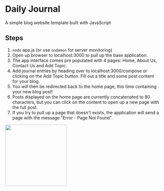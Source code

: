 # Daily Journal
A simple blog website template built with JavaScript

## Steps
1. <code>node</code> app.js (or use <code>nodemon</code> for server monitoring)
2. Open up browser to localhost:3000 to pull up the base application.
3. The app interface comes pre populated with 4 pages: Home, About Us, Contact Us and Add Topic.
4. Add journal entries by heading over to localhost:3000/compose or clicking on the Add Topic button. Fill out a title and some post content for your blog.
5. You will then be redirected back to the home page, this time containing your new blog post!
6. Posts displayed on the home page are currently concatenated to 80 characters, but you can click on the content to open up a new page with the full post.
7. If you try to pull up a page that doesn't exists, the application will send a page with the message "Error - Page Not Found".

<img src="https://i.imgur.com/5mu1aS2.png" width=200>

